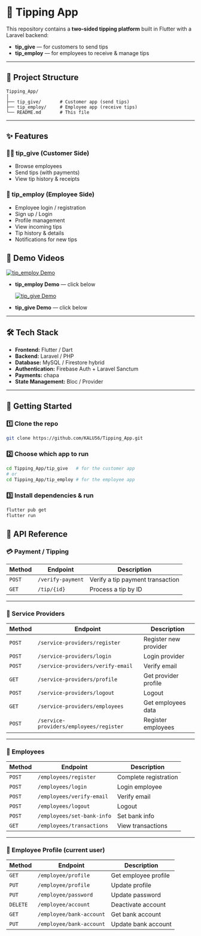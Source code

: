 # 💸 Tipping App

This repository contains a **two-sided tipping platform** built in Flutter with a Laravel backend:

* **tip_give** — for customers to send tips
* **tip_employ** — for employees to receive & manage tips

---

## 📂 Project Structure

```
Tipping_App/
│
├── tip_give/       # Customer app (send tips)
├── tip_employ/     # Employee app (receive tips)
└── README.md       # This file
```

---

## ✨ Features

### 🧑‍💼 tip_give (Customer Side)

* Browse employees
* Send tips (with payments)
* View tip history & receipts

### 👔 tip_employ (Employee Side)

* Employee login / registration
* Sign up / Login
* Profile management
* View incoming tips
* Tip history & details
* Notifications for new tips


## 🎥 Demo Videos
  [![tip\_employ Demo](https://img.youtube.com/vi/dALlBdwtitY/0.jpg)](https://youtube.com/shorts/dALlBdwtitY)
* **tip_employ Demo** — click below

















  [![tip\_give Demo](https://img.youtube.com/vi/GKrOXeTtU4A/0.jpg)](https://youtube.com/shorts/GKrOXeTtU4A)
* **tip_give Demo** — click below


---

## 🛠️ Tech Stack

* **Frontend:** Flutter / Dart
* **Backend:** Laravel / PHP
* **Database:** MySQL / Firestore hybrid
* **Authentication:** Firebase Auth + Laravel Sanctum
* **Payments:**  chapa
* **State Management:** Bloc / Provider

---

## 🚀 Getting Started

### 1️⃣ Clone the repo

```bash
git clone https://github.com/KALU56/Tipping_App.git
```

### 2️⃣ Choose which app to run

```bash
cd Tipping_App/tip_give   # for the customer app  
# or  
cd Tipping_App/tip_employ # for the employee app
```

### 3️⃣ Install dependencies & run

```bash
flutter pub get
flutter run
```



## 📡 API Reference


### 💳 Payment / Tipping

| Method | Endpoint          | Description                      |
| ------ | ----------------- | -------------------------------- |
| `POST` | `/verify-payment` | Verify a tip payment transaction |
| `GET`  | `/tip/{id}`       | Process a tip by ID              |

---

### 🏢 Service Providers

| Method  | Endpoint                                       | Description         
| ------- | ---------------------------------------------- | --------------------- 
| `POST`  | `/service-providers/register`                  | Register new provider 
| `POST`  | `/service-providers/login`                     | Login provider    
| `POST`  | `/service-providers/verify-email`              | Verify email     
| `GET`   | `/service-providers/profile`                   | Get provider profile
| `POST`  | `/service-providers/logout`                    | Logout               
| `GET`   | `/service-providers/employees`                 | Get employees data   
| `POST`  | `/service-providers/employees/register`        | Register employees    


---

### 👔 Employees

| Method | Endpoint                   | Description         
| ------ | -------------------------- | --------------------- 
| `POST` | `/employees/register`      | Complete registration 
| `POST` | `/employees/login`         | Login employee     
| `POST` | `/employees/verify-email`  | Verify email         
| `POST` | `/employees/logout`        | Logout               
| `POST` | `/employees/set-bank-info` | Set bank info         
| `GET`  | `/employees/transactions`  | View transactions     

---

### 👤 Employee Profile (current user)

| Method   | Endpoint                 | Description          
| -------- | ------------------------ | -------------------- 
| `GET`    | `/employee/profile`      | Get employee profile 
| `PUT`    | `/employee/profile`      | Update profile       
| `PUT`    | `/employee/password`     | Update password      
| `DELETE` | `/employee/account`      | Deactivate account   
| `GET`    | `/employee/bank-account` | Get bank account     
| `PUT`    | `/employee/bank-account` | Update bank account  



